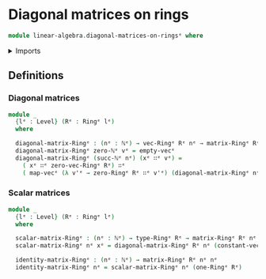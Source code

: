 # Diagonal matrices on rings

```agda
module linear-algebra.diagonal-matrices-on-ringsᵉ where
```

<details><summary>Imports</summary>

```agda
open import elementary-number-theory.natural-numbersᵉ

open import foundation.universe-levelsᵉ

open import linear-algebra.constant-vectorsᵉ
open import linear-algebra.functoriality-vectorsᵉ
open import linear-algebra.matrices-on-ringsᵉ
open import linear-algebra.vectorsᵉ
open import linear-algebra.vectors-on-ringsᵉ

open import ring-theory.ringsᵉ
```

</details>

## Definitions

### Diagonal matrices

```agda
module _
  {lᵉ : Level} (Rᵉ : Ringᵉ lᵉ)
  where

  diagonal-matrix-Ringᵉ : (nᵉ : ℕᵉ) → vec-Ringᵉ Rᵉ nᵉ → matrix-Ringᵉ Rᵉ nᵉ nᵉ
  diagonal-matrix-Ringᵉ zero-ℕᵉ vᵉ = empty-vecᵉ
  diagonal-matrix-Ringᵉ (succ-ℕᵉ nᵉ) (xᵉ ∷ᵉ vᵉ) =
    ( xᵉ ∷ᵉ zero-vec-Ringᵉ Rᵉ) ∷ᵉ
    ( map-vecᵉ (λ v'ᵉ → zero-Ringᵉ Rᵉ ∷ᵉ v'ᵉ) (diagonal-matrix-Ringᵉ nᵉ vᵉ))
```

### Scalar matrices

```agda
module _
  {lᵉ : Level} (Rᵉ : Ringᵉ lᵉ)
  where

  scalar-matrix-Ringᵉ : (nᵉ : ℕᵉ) → type-Ringᵉ Rᵉ → matrix-Ringᵉ Rᵉ nᵉ nᵉ
  scalar-matrix-Ringᵉ nᵉ xᵉ = diagonal-matrix-Ringᵉ Rᵉ nᵉ (constant-vecᵉ xᵉ)

  identity-matrix-Ringᵉ : (nᵉ : ℕᵉ) → matrix-Ringᵉ Rᵉ nᵉ nᵉ
  identity-matrix-Ringᵉ nᵉ = scalar-matrix-Ringᵉ nᵉ (one-Ringᵉ Rᵉ)
```